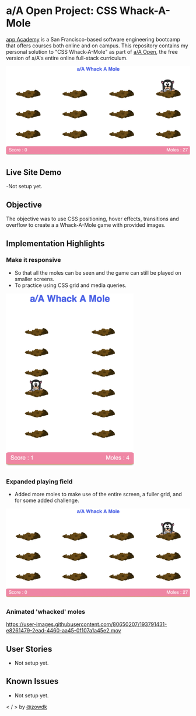 # a/A Open Project: CSS Whack-A-Mole

[app Academy](https://www.appacademy.io/) is a San Francisco-based software engineering bootcamp that offers courses both online and on campus. This repository contains my personal solution to "CSS Whack-A-Mole" as part of [a/A Open](https://www.appacademy.io/course/app-academy-open), the free version of a/A's entire online full-stack curriculum. 

 <img src="./img/gameplay-thumbnail.png" alt="one mole popping its shead up out of a mound of dirt" width="900"/>

## Live Site Demo

-Not setup yet. 

## Objective

The objective was to use CSS positioning, hover effects, transitions and overflow to create a a Whack-A-Mole game with provided images.  

## Implementation Highlights

### Make it responsive

 - So that all the moles can be seen and the game can still be played on smaller screens.
 - To practice using CSS grid and media queries.


<!--  ![Whack-A-Mole](img/responsive-thumbnail.png) { width: 320px } -->
 <img src="./img/responsive-thumbnail.png" alt="whack-a-mole at smaller screens" width="350"/>


### Expanded playing field

- Added more moles to make use of the entire screen, a fuller grid, and for some added challenge.

 <img src="./img/gameplay-thumbnail.png" alt="one mole popping its shead up out of a mound of dirt" width="900"/>

### Animated 'whacked' moles

https://user-images.githubusercontent.com/80650207/193791431-e8261479-2ead-4460-aa45-0f107a1a45e2.mov


## User Stories

- Not setup yet.

## Known Issues

- Not setup yet.

< /  > by [@zowdk](https://twitter.com/zowdk)



